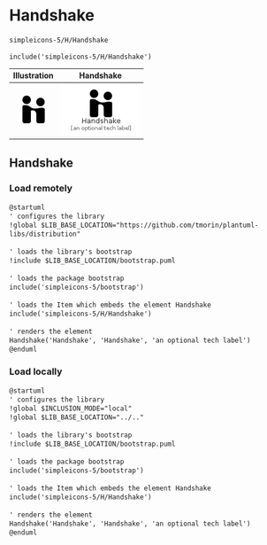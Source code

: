 # Handshake


```text
simpleicons-5/H/Handshake
```

```text
include('simpleicons-5/H/Handshake')
```



| Illustration | Handshake |
| :---: | :---: |
| ![illustration for Illustration](../../simpleicons-5/H/Handshake.png) | ![illustration for Handshake](../../simpleicons-5/H/Handshake.Local.png) |




## Handshake

### Load remotely
```plantuml
@startuml
' configures the library
!global $LIB_BASE_LOCATION="https://github.com/tmorin/plantuml-libs/distribution"

' loads the library's bootstrap
!include $LIB_BASE_LOCATION/bootstrap.puml

' loads the package bootstrap
include('simpleicons-5/bootstrap')

' loads the Item which embeds the element Handshake
include('simpleicons-5/H/Handshake')

' renders the element
Handshake('Handshake', 'Handshake', 'an optional tech label')
@enduml
```

### Load locally
```plantuml
@startuml
' configures the library
!global $INCLUSION_MODE="local"
!global $LIB_BASE_LOCATION="../.."

' loads the library's bootstrap
!include $LIB_BASE_LOCATION/bootstrap.puml

' loads the package bootstrap
include('simpleicons-5/bootstrap')

' loads the Item which embeds the element Handshake
include('simpleicons-5/H/Handshake')

' renders the element
Handshake('Handshake', 'Handshake', 'an optional tech label')
@enduml
```

